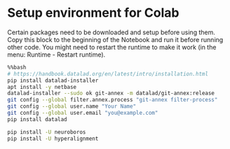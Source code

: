 # Setup environment for Colab

Certain packages need to be downloaded and setup before using them.
Copy this block to the beginning of the Notebook and run it before running other code.
You might need to restart the runtime to make it work (in the menu: Runtime - Restart runtime).

```bash
%%bash
# https://handbook.datalad.org/en/latest/intro/installation.html
pip install datalad-installer
apt install -y netbase
datalad-installer --sudo ok git-annex -m datalad/git-annex:release
git config --global filter.annex.process "git-annex filter-process"
git config --global user.name "Your Name"
git config --global user.email "you@example.com"
pip install datalad

pip install -U neuroboros
pip install -U hyperalignment
```
